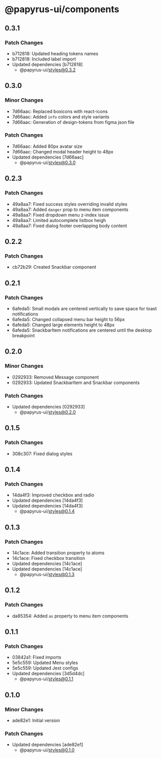 # @papyrus-ui/components

## 0.3.1

### Patch Changes

- b712818: Updated heading tokens names
- b712818: Included label import
- Updated dependencies [b712818]
  - @papyrus-ui/styles@0.3.2

## 0.3.0

### Minor Changes

- 7d66aac: Replaced boxicons with react-icons
- 7d66aac: Added `info` colors and style variants
- 7d66aac: Generation of design-tokens from figma json file

### Patch Changes

- 7d66aac: Added 80px avatar size
- 7d66aac: Changed modal header height to 48px
- Updated dependencies [7d66aac]
  - @papyrus-ui/styles@0.3.0

## 0.2.3

### Patch Changes

- 49a8aa7: Fixed success styles overriding invalid styles
- 49a8aa7: Added `danger` prop to menu item components
- 49a8aa7: Fixed dropdown menu z-index issue
- 49a8aa7: Limited autocomplete listbox heigh
- 49a8aa7: Fixed dialog footer overlapping body content

## 0.2.2

### Patch Changes

- cb72b29: Created Snackbar component

## 0.2.1

### Patch Changes

- 6afeda5: Small modals are centered vertically to save space for toast notifications
- 6afeda5: Changed collapsed menu bar height to 56px
- 6afeda5: Changed large elements height to 48px
- 6afeda5: SnackbarItem notifications are centered until the desktop breakpoint

## 0.2.0

### Minor Changes

- 0292933: Removed Message component
- 0292933: Updated SnackbarItem and Snackbar components

### Patch Changes

- Updated dependencies [0292933]
  - @papyrus-ui/styles@0.2.0

## 0.1.5

### Patch Changes

- 308c307: Fixed dialog styles

## 0.1.4

### Patch Changes

- 14da4f3: Improved checkbox and radio
- Updated dependencies [14da4f3]
- Updated dependencies [14da4f3]
  - @papyrus-ui/styles@0.1.4

## 0.1.3

### Patch Changes

- 14c1ace: Added transition property to atoms
- 14c1ace: Fixed checkbox transition
- Updated dependencies [14c1ace]
- Updated dependencies [14c1ace]
  - @papyrus-ui/styles@0.1.3

## 0.1.2

### Patch Changes

- da85354: Added `as` property to menu item components

## 0.1.1

### Patch Changes

- 03842a1: Fixed imports
- 5e5c559: Updated Menu styles
- 5e5c559: Updated Jest configs
- Updated dependencies [3d5d4dc]
  - @papyrus-ui/styles@0.1.1

## 0.1.0

### Minor Changes

- ade82e1: Initial version

### Patch Changes

- Updated dependencies [ade82e1]
  - @papyrus-ui/styles@0.1.0
